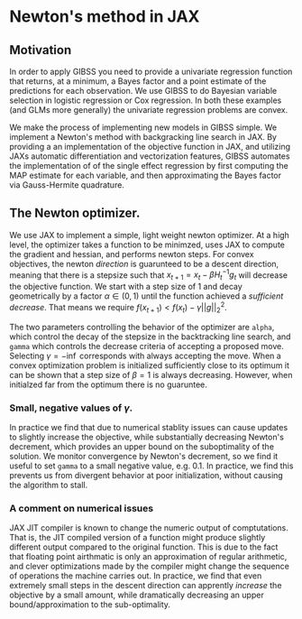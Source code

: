 # Newton's method in JAX

## Motivation 

In order to apply GIBSS you need to provide a univariate regression function that returns, at a minimum, a Bayes factor and a point estimate of the predictions for each observation.
We use GIBSS to do Bayesian variable selection in logistic regression or Cox regression.
In both these examples (and GLMs more generally) the univariate regression problems are convex.

We make the process of implementing new models in GIBSS simple. We implement a Newton's method with backgracking line search in JAX. 
By providing a an implementation of the objective function in JAX, and utilizing JAXs automatic differentiation and vectorization features,
GIBSS automates the implementation of of the single effect regression by first computing the MAP estimate for each variable, and then approximating the Bayes factor via Gauss-Hermite quadrature. 


## The Newton optimizer.

We use JAX to implement a simple, light weight newton optimizer. 
At a high level, the optimizer takes a function to be minimzed, uses JAX to compute the gradient and hessian,
and performs newton steps. 
For convex objectives, the newton *direction* is guarunteed to be a descent direction, meaning that there is a stepsize such that $x_{t+1} = x_t - \beta H_t^{-1}g_t$ will decrease the objective function. We start with a step size of $1$ and decay geometrically by a factor $\alpha \in (0, 1)$ until the function achieved a *sufficient decrease*. That means we require $f(x_{t+1}) < f(x_t) - \gamma ||g||_2^2$. 

The two parameters controlling the behavior of the optimizer are `alpha`, which control the decay of the stepsize in the backtracking line search, and `gamma` which controls the decrease criteria of accepting a proposed move. Selecting $\gamma = -\inf$ corresponds with always accepting the move. When a convex optimization problem is initialized sufficiently close to its optimum it can be shown that a step size of $\beta = 1$ is always decreasing. However, when initialzed far from the optimum there is no guaruntee. 

### Small, negative values of $\gamma$. 
In practice we find that due to numerical stablity issues can cause updates to slightly increase the objective, while substantially decreasing Newton's decrement, which provides an upper bound on the suboptimality of the solution. We monitor convergence by Newton's decrement, so we find it useful to set `gamma` to a small negative value, e.g. $0.1$. In practice, we find this prevents us from divergent behavior at poor initialization, without causing the algorithm to stall.

### A comment on numerical issues
JAX JIT compiler is known to change the numeric output of comptutations. 
That is, the JIT compiled version of a function might produce slightly different output compared to the original function. 
This is due to the fact that floating point airthmatic is only an approximation of regular arithmetic, 
and clever optimizations made by the compiler might change the sequence of operations the machine carries out.
In practice, we find that even extremely small steps in the descent direction can apprently *increase* the objective by a small amount, while dramatically decreasing an upper bound/approximation to the sub-optimality. 

